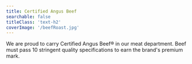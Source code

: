 ```yaml
---
title: Certified Angus Beef
searchable: false
titleClass: 'text-h2'
coverImage: '/beefRoast.jpg'
---
```


We are proud to carry Certified Angus Beef® in our meat department. Beef must pass 10 stringent quality specifications to earn the brand's premium mark.

